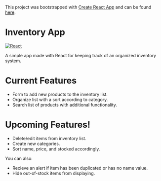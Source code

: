This project was bootstrapped with [Create React App](https://github.com/facebookincubator/create-react-app) and can be found [here](https://bryantruelas.com/inventoryapp).

# Inventory App

[![React](https://cldup.com/XOskaIX4mj.png)](https://facebook.github.io/react/)

A simple app made with React for keeping track of an organized inventory system.
# Current Features

  - Form to add new products to the inventory list.
  - Organize list with a sort according to category.
  - Search list of products with additional functionality.

# Upcoming Features!

  - Delete/edit items from inventory list.
  - Create new categories.
  - Sort name, price, and stocked accordingly.


You can also:
  - Recieve an alert if item has been duplicated or has no name value.
  - Hide out-of-stock items from displaying.



